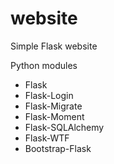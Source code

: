 # website
 Simple Flask website

Python modules
- Flask
- Flask-Login
- Flask-Migrate
- Flask-Moment
- Flask-SQLAlchemy
- Flask-WTF
- Bootstrap-Flask
